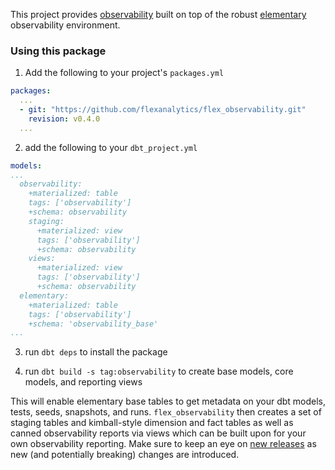 This project provides [observability](https://www.ibm.com/topics/data-observability) built on top of the robust [elementary](https://www.elementary-data.com/) observability environment.


### Using this package

1. Add the following to your project's `packages.yml`

```yaml
packages:
  ...
  - git: "https://github.com/flexanalytics/flex_observability.git"
    revision: v0.4.0
  ...
```

2. add the following to your `dbt_project.yml`

```yaml
models:
...
  observability:
    +materialized: table
    tags: ['observability']
    +schema: observability
    staging:
      +materialized: view
      tags: ['observability']
      +schema: observability
    views:
      +materialized: view
      tags: ['observability']
      +schema: observability
  elementary:
    +materialized: table
    tags: ['observability']
    +schema: 'observability_base'
...
```
3. run `dbt deps` to install the package

4. run `dbt build -s tag:observability` to create base models, core models, and reporting views

This will enable elementary base tables to get metadata on your dbt models, tests, seeds, snapshots, and runs. `flex_observability` then creates a set of staging tables and kimball-style dimension and fact tables as well as canned observability reports via views which can be built upon for your own observability reporting. Make sure to keep an eye on [new releases](https://github.com/flexanalytics/flex_observability/releases) as new (and potentially breaking) changes are introduced.
